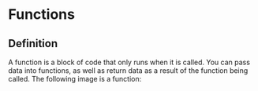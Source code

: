 # Functions
## Definition
A function is a block of code that only runs when it is called. You can pass data into functions, as well as return data as a result of the function being called. The following image is a function:

![]() 

###
